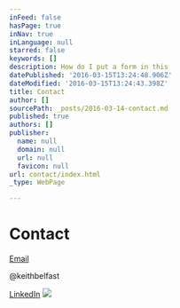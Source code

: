 ```yaml
---
inFeed: false
hasPage: true
inNav: true
inLanguage: null
starred: false
keywords: []
description: How do I put a form in this
datePublished: '2016-03-15T13:24:48.906Z'
dateModified: '2016-03-15T13:24:43.398Z'
title: Contact
author: []
sourcePath: _posts/2016-03-14-contact.md
published: true
authors: []
publisher:
  name: null
  domain: null
  url: null
  favicon: null
url: contact/index.html
_type: WebPage

---
```

# Contact

[Email][0]

@keithbelfast

[LinkedIn][1]
![](https://the-grid-user-content.s3-us-west-2.amazonaws.com/ac5d2b31-5769-4367-8402-98dd5348c655.png)

[0]: null
[1]: https://uk.linkedin.com/in/keithjpanderson